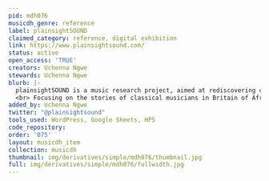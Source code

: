 ```yaml
---
pid: mdh076
musicdh_genre: reference
label: plainsightSOUND
claimed_category: reference, digital exhibition
link: https://www.plainsightsound.com/
status: active
open_access: 'TRUE'
creators: Uchenna Ngwe
stewards: Uchenna Ngwe
blurb: |-
  plainsightSOUND is a music research project, aimed at rediscovering colonial and postcolonial voices in British classical music.
  <br> Focusing on the stories of classical musicians in Britain of African and Caribbean descent, including those from former British colonies, the project will explore their lives as well as their musical activity in Britain before 1970.
added_by: Uchenna Ngwe
twitter: "@plainsightsound"
tools_used: WordPress, Google Sheets, HP5
code_repository:
order: '075'
layout: musicdh_item
collection: musicdh
thumbnail: img/derivatives/simple/mdh076/thumbnail.jpg
full: img/derivatives/simple/mdh076/fullwidth.jpg
---
```

